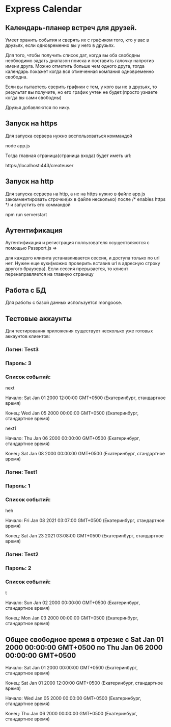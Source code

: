 # Express Calendar

## Календарь-планер встреч для друзей.

Умеет хранить события и сверять их с графиком того,
кто у вас в друзьях, если одновременно вы у него в друзьях. 

Для того, чтобы получить список дат, когда
вы оба свободны необходимо задать диапазон поиска и поставить галочку напротив имени друга. Можно отметить больше чем одного друга, тогда календарь покажет когда вся отмеченная компания одновременно свободна.

Если вы пытаетесь сверить графики с тем, у кого вы не в друзьях, то результат вы получите, но его график учтен не будет.(просто узнаете когда вы сами свободны)

Друзья добавляются по нику.

## Запуск на https

Для запуска сервера нужно воспользоваться коммандой

node app.js

Тогда главная страница(страница входа) будет иметь url:

https://localhost:443/createuser

## Запуск на http

Для запуска сервера на http, а не на https нужно в файле app.js закомментировать строчки(их в файле несколько) после /* enables https */ и запустить его коммандой 

npm run serverstart

## Аутентификация

Аутентификация и регистрация полльзователя осуществляются с помощью Passport.js => 

для каждого клиента устанавливается сессия, и доступа только по url нет. Нужен еще куки(можно проверить вставив url в адресную строку другого браузера). Если сессия прерывается, то клиент перенаправляется на главную страницу

## Работа с БД

Для работы с базой данных используется mongoose.

## Тестовые аккаунты

Для тестирования приложения существует несколько уже готовых аккаунтов клиентов:

### Логин: Test3
### Пароль: 3

### Список событий:

next

Начало: Sat Jan 01 2000 12:00:00 GMT+0500 (Екатеринбург, стандартное время)

Конец: Wed Jan 05 2000 00:00:00 GMT+0500 (Екатеринбург, стандартное время)

next1

Начало: Thu Jan 06 2000 00:00:00 GMT+0500 (Екатеринбург, стандартное время)

Конец: Sat Jan 08 2000 00:00:00 GMT+0500 (Екатеринбург, стандартное время)

### Логин: Test1
### Пароль: 1

### Список событий:

heh

Начало: Fri Jan 08 2021 03:07:00 GMT+0500 (Екатеринбург, стандартное время)

Конец: Sat Jan 23 2021 03:08:00 GMT+0500 (Екатеринбург, стандартное время)

### Логин: Test2
### Пароль: 2

### Список событий:

t

Начало: Sun Jan 02 2000 00:00:00 GMT+0500 (Екатеринбург, стандартное время)

Конец: Mon Jan 03 2000 00:00:00 GMT+0500 (Екатеринбург, стандартное время)

## Общее свободное время в отрезке с Sat Jan 01 2000 00:00:00 GMT+0500 по Thu Jan 06 2000 00:00:00 GMT+0500

Начало: Sat Jan 01 2000 00:00:00 GMT+0500 (Екатеринбург, стандартное время)

Конец: Sat Jan 01 2000 12:00:00 GMT+0500 (Екатеринбург, стандартное время)

Начало: Wed Jan 05 2000 00:00:00 GMT+0500 (Екатеринбург, стандартное время)

Конец: Thu Jan 06 2000 00:00:00 GMT+0500 (Екатеринбург, стандартное время)